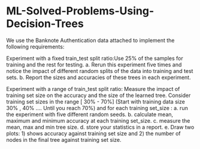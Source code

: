 # ML-Solved-Problems-Using-Decision-Trees

We use the Banknote Authentication data attached to implement the following requirements:


Experiment with a fixed train_test split ratio:Use 25% of the samples for training and the rest for testing. a. Rerun this experiment five times and notice the impact of different random splits of the data into training and test sets. b. Report the sizes and accuracies of these trees in each experiment.

Experiment with a range of train_test split ratio: Measure the impact of training set size on the accuracy and the size of the learned tree. Consider training set sizes in the range [ 30% - 70%] (Start with training data size 30% , 40% .... Until you reach 70%) and for each training set_size : a. run the experiment with five different random seeds. b. calculate mean, maximum and minimum accuracy at each training set_size. c. measure the mean, max and min tree size. d. store your statistics in a report. e. Draw two plots: 1) shows accuracy against training set size and 2) the number of nodes in the final tree against training set size.

